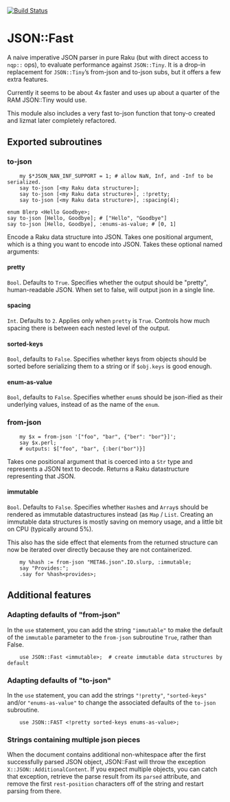 [![Build Status](https://travis-ci.org/timo/json_fast.svg?branch=master)](https://travis-ci.org/timo/json_fast)

JSON::Fast
==========

A naive imperative JSON parser in pure Raku (but with direct access to `nqp::` ops), to evaluate performance against `JSON::Tiny`. It is a drop-in replacement for `JSON::Tiny`’s from-json and to-json subs, but it offers a few extra features.

Currently it seems to be about 4x faster and uses up about a quarter of the RAM JSON::Tiny would use.

This module also includes a very fast to-json function that tony-o created and lizmat later completely refactored.

Exported subroutines
--------------------

### to-json

        my $*JSON_NAN_INF_SUPPORT = 1; # allow NaN, Inf, and -Inf to be serialized.
        say to-json [<my Raku data structure>];
        say to-json [<my Raku data structure>], :!pretty;
        say to-json [<my Raku data structure>], :spacing(4);

    enum Blerp <Hello Goodbye>;
    say to-json [Hello, Goodbye]; # ["Hello", "Goodbye"]
    say to-json [Hello, Goodbye], :enums-as-value; # [0, 1]

Encode a Raku data structure into JSON. Takes one positional argument, which is a thing you want to encode into JSON. Takes these optional named arguments:

#### pretty

`Bool`. Defaults to `True`. Specifies whether the output should be "pretty", human-readable JSON. When set to false, will output json in a single line.

#### spacing

`Int`. Defaults to `2`. Applies only when `pretty` is `True`. Controls how much spacing there is between each nested level of the output.

#### sorted-keys

`Bool`, defaults to `False`. Specifies whether keys from objects should be sorted before serializing them to a string or if `$obj.keys` is good enough.

#### enum-as-value

`Bool`, defaults to `False`. Specifies whether `enum`s should be json-ified as their underlying values, instead of as the name of the `enum`.

### from-json

        my $x = from-json '["foo", "bar", {"ber": "bor"}]';
        say $x.perl;
        # outputs: $["foo", "bar", {:ber("bor")}]

Takes one positional argument that is coerced into a `Str` type and represents a JSON text to decode. Returns a Raku datastructure representing that JSON.

#### immutable

`Bool`. Defaults to `False`. Specifies whether `Hash`es and `Array`s should be rendered as immutable datastructures instead (as `Map` / `List`. Creating an immutable data structures is mostly saving on memory usage, and a little bit on CPU (typically around 5%).

This also has the side effect that elements from the returned structure can now be iterated over directly because they are not containerized.

        my %hash := from-json "META6.json".IO.slurp, :immutable;
        say "Provides:";
        .say for %hash<provides>;

Additional features
-------------------

### Adapting defaults of "from-json"

In the `use` statement, you can add the string `"immutable"` to make the default of the `immutable` parameter to the `from-json` subroutine `True`, rather than False.

        use JSON::Fast <immutable>;  # create immutable data structures by default

### Adapting defaults of "to-json"

In the `use` statement, you can add the strings `"!pretty"`, `"sorted-keys"` and/or `"enums-as-value"` to change the associated defaults of the `to-json` subroutine.

        use JSON::FAST <!pretty sorted-keys enums-as-value>;

### Strings containing multiple json pieces

When the document contains additional non-whitespace after the first successfully parsed JSON object, JSON::Fast will throw the exception `X::JSON::AdditionalContent`. If you expect multiple objects, you can catch that exception, retrieve the parse result from its `parsed` attribute, and remove the first `rest-position` characters off of the string and restart parsing from there.

